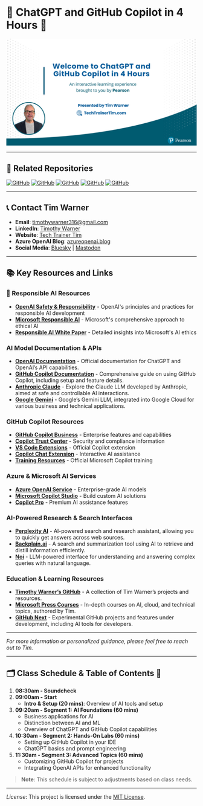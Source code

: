 # 📘 ChatGPT and GitHub Copilot in 4 Hours 🚀

<img src="chatgpt-cover-slide.png" alt="Course Cover Slide" width="800"/>

---

## 🔗 Related Repositories

[![GitHub](https://img.shields.io/badge/Repository-CopilotAIO-blue?style=for-the-badge&logo=github)](https://github.com/timothywarner/copilotaio)
[![GitHub](https://img.shields.io/badge/Repository-Copilot%20Playground-blue?style=for-the-badge&logo=github)](https://github.com/timothywarner/copilot-playground)
[![GitHub](https://img.shields.io/badge/Repository-DemoKB-blue?style=for-the-badge&logo=github)](https://github.com/timothywarner-org/demokb)
[![GitHub](https://img.shields.io/badge/Repository-GitHub%20Copilot%20Healthcare%20Training-blue?style=for-the-badge&logo=github)](https://github.com/timothywarner-org/github-copilot-healthcare-training)
[![GitHub](https://img.shields.io/badge/Repository-Copilot-blue?style=for-the-badge&logo=github)](https://github.com/timothywarner-org/copilot)

---

## 📞 Contact Tim Warner

- **Email**: [timothywarner316@gmail.com](mailto:timothywarner316@gmail.com)
- **LinkedIn**: [Timothy Warner](https://www.linkedin.com/in/timothywarner/)
- **Website**: [Tech Trainer Tim](https://techtrainertim.com)
- **Azure OpenAI Blog**: [azureopenai.blog](https://azureopenai.blog)
- **Social Media**: [Bluesky](https://bsky.app/profile/techtrainertim.bsky.social) | [Mastodon](https://mastodon.social/@techtrainertim)

---

## 📚 Key Resources and Links

### 🤖 Responsible AI Resources

- **[OpenAI Safety & Responsibility](https://openai.com/safety)** - OpenAI's principles and practices for responsible AI development
- **[Microsoft Responsible AI](https://www.microsoft.com/en-us/ai/responsible-ai)** - Microsoft's comprehensive approach to ethical AI
- **[Responsible AI White Paper](https://blogs.microsoft.com/wp-content/uploads/prod/sites/5/2023/02/The-new-Bing-Our-approach-to-Responsible-AI.pdf)** - Detailed insights into Microsoft's AI ethics

### AI Model Documentation & APIs

- **[OpenAI Documentation](https://platform.openai.com/docs/)** - Official documentation for ChatGPT and OpenAI’s API capabilities.
- **[GitHub Copilot Documentation](https://docs.github.com/en/copilot)** - Comprehensive guide on using GitHub Copilot, including setup and feature details.
- **[Anthropic Claude](https://www.anthropic.com/)** - Explore the Claude LLM developed by Anthropic, aimed at safe and controllable AI interactions.
- **[Google Gemini](https://cloud.google.com/)** - Google’s Gemini LLM, integrated into Google Cloud for various business and technical applications.

### GitHub Copilot Resources

- **[GitHub Copilot Business](https://docs.github.com/en/enterprise-cloud@latest/copilot/overview-of-github-copilot/about-github-copilot-business)** - Enterprise features and capabilities
- **[Copilot Trust Center](https://resources.github.com/copilot-trust-center/)** - Security and compliance information
- **[VS Code Extensions](https://marketplace.visualstudio.com/items?itemName=GitHub.copilot)** - Official Copilot extension
- **[Copilot Chat Extension](https://marketplace.visualstudio.com/items?itemName=GitHub.copilot-chat)** - Interactive AI assistance
- **[Training Resources](https://learn.microsoft.com/en-us/training/paths/copilot/)** - Official Microsoft Copilot training

### Azure & Microsoft AI Services

- **[Azure OpenAI Service](https://azure.microsoft.com/products/cognitive-services/openai-service)** - Enterprise-grade AI models
- **[Microsoft Copilot Studio](https://www.microsoft.com/en-us/copilot/microsoft-copilot-studio)** - Build custom AI solutions
- **[Copilot Pro](https://www.microsoft.com/en-us/store/b/copilotpro)** - Premium AI assistance features

### AI-Powered Research & Search Interfaces

- **[Perplexity AI](https://www.perplexity.ai/)** - AI-powered search and research assistant, allowing you to quickly get answers across web sources.
- **[Backplain.ai](https://backplain.ai/)** - A search and summarization tool using AI to retrieve and distill information efficiently.
- **[Noi](https://noi.ai/)** - LLM-powered interface for understanding and answering complex queries with natural language.

### Education & Learning Resources

- **[Timothy Warner’s GitHub](https://github.com/timothy-warner)** - A collection of Tim Warner’s projects and resources.
- **[Microsoft Press Courses](https://www.microsoftpressstore.com/)** - In-depth courses on AI, cloud, and technical topics, authored by Tim.
- **[GitHub Next](https://githubnext.com/)** - Experimental GitHub projects and features under development, including AI tools for developers.

---

*For more information or personalized guidance, please feel free to reach out to Tim.* 


---

## 🗂 Class Schedule & Table of Contents 📑

1. **08:30am - Soundcheck**
2. **09:00am - Start**
   - **Intro & Setup (20 mins)**: Overview of AI tools and setup
3. **09:20am - Segment 1: AI Foundations (60 mins)**
   - Business applications for AI
   - Distinction between AI and ML
   - Overview of ChatGPT and GitHub Copilot capabilities
4. **10:30am - Segment 2: Hands-On Labs (60 mins)**
   - Setting up GitHub Copilot in your IDE
   - ChatGPT basics and prompt engineering
5. **11:30am - Segment 3: Advanced Topics (60 mins)**
   - Customizing GitHub Copilot for projects
   - Integrating OpenAI APIs for enhanced functionality

> **Note**: This schedule is subject to adjustments based on class needs.

---

*License*: This project is licensed under the [MIT License](https://opensource.org/licenses/MIT).
